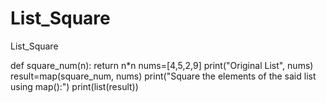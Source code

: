 # List_Square
List_Square


def square_num(n):
  return n*n
nums=[4,5,2,9]
print("Original List", nums)
result=map(square_num, nums)
print("Square the elements of the said list using map():")
print(list(result))

